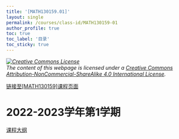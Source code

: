 ```yaml
---
title: '[MATH130159.01]'
layout: single
permalink: /courses/class-id/MATH130159-01
author_profile: true
toc: true
toc_label: '目录'
toc_sticky: true
---
```


<div class='notice--warning'>
<p><i><a rel='license' href='http://creativecommons.org/licenses/by-nc-sa/4.0/'><img alt='Creative Commons License' style='border-width:0' src='https://i.creativecommons.org/l/by-nc-sa/4.0/88x31.png' /></a><br /> The content of this webpage is licensed under a <a rel='license' href='http://creativecommons.org/licenses/by-nc-sa/4.0/'>Creative Commons Attribution-NonCommercial-ShareAlike 4.0 International License</a>.</i></p>
</div>

<a href='https://fdu-math.github.io/courses/MATH130159'>链接至[MATH130159]课程页面<a>

# 2022-2023学年第1学期

<a href='https://fdu-math.github.io/assets/docs/courses/MATH130159.01-2022-2023-1 (Encrypted).pdf'>课程大纲</a>